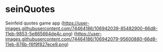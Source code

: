 # seinQuotes
Seinfeld quotes game app
(https://user-images.githubusercontent.com/74464186/106942039-85482900-66d8-11eb-9853-5e865664de4c.png)
(https://user-images.githubusercontent.com/74464186/106942079-95600880-66d8-11eb-876b-f6f9f827ece9.png)
